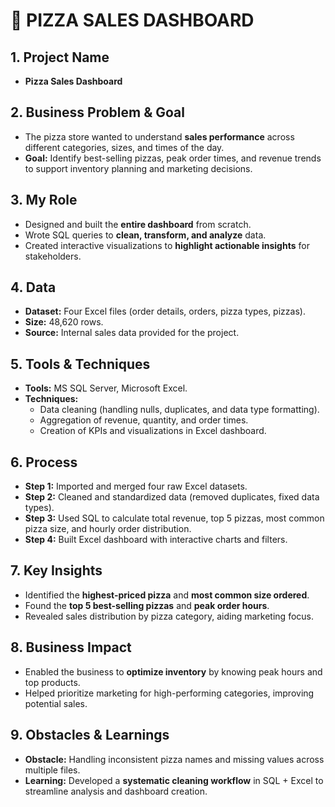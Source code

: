 # **🍕 PIZZA SALES DASHBOARD**

## **1. Project Name**
- **Pizza Sales Dashboard**

## **2. Business Problem & Goal**
- The pizza store wanted to understand **sales performance** across different categories, sizes, and times of the day.  
- **Goal:** Identify best-selling pizzas, peak order times, and revenue trends to support inventory planning and marketing decisions.

## **3. My Role**
- Designed and built the **entire dashboard** from scratch.  
- Wrote SQL queries to **clean, transform, and analyze** data.  
- Created interactive visualizations to **highlight actionable insights** for stakeholders.

## **4. Data**
- **Dataset:** Four Excel files (order details, orders, pizza types, pizzas).  
- **Size:** 48,620 rows.  
- **Source:** Internal sales data provided for the project.  

## **5. Tools & Techniques**
- **Tools:** MS SQL Server, Microsoft Excel.  
- **Techniques:**  
  - Data cleaning (handling nulls, duplicates, and data type formatting).  
  - Aggregation of revenue, quantity, and order times.  
  - Creation of KPIs and visualizations in Excel dashboard.  

## **6. Process**
- **Step 1:** Imported and merged four raw Excel datasets.  
- **Step 2:** Cleaned and standardized data (removed duplicates, fixed data types).  
- **Step 3:** Used SQL to calculate total revenue, top 5 pizzas, most common pizza size, and hourly order distribution.  
- **Step 4:** Built Excel dashboard with interactive charts and filters.  

## **7. Key Insights**
- Identified the **highest-priced pizza** and **most common size ordered**.  
- Found the **top 5 best-selling pizzas** and **peak order hours**.  
- Revealed sales distribution by pizza category, aiding marketing focus.  

## **8. Business Impact**
- Enabled the business to **optimize inventory** by knowing peak hours and top products.  
- Helped prioritize marketing for high-performing categories, improving potential sales.  

## **9. Obstacles & Learnings**
- **Obstacle:** Handling inconsistent pizza names and missing values across multiple files.  
- **Learning:** Developed a **systematic cleaning workflow** in SQL + Excel to streamline analysis and dashboard creation.
